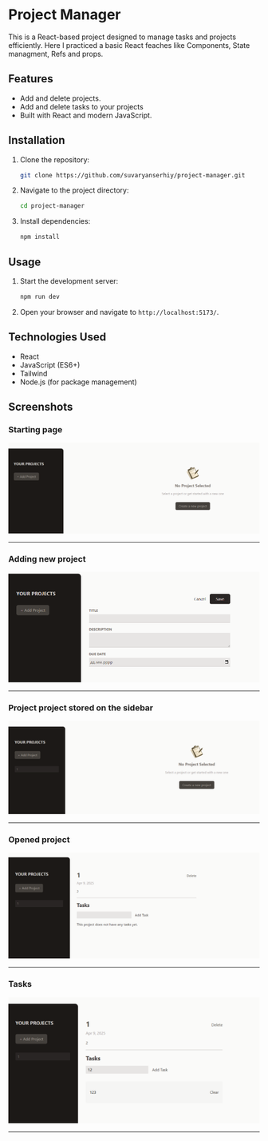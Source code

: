 # Project Manager

This is a React-based project designed to manage tasks and projects efficiently.
Here I practiced a basic React feaches like Components, State managment, Refs and props.

## Features

- Add and delete projects.
- Add and delete tasks to your projects
- Built with React and modern JavaScript.

## Installation

1. Clone the repository:

   ```bash
   git clone https://github.com/suvaryanserhiy/project-manager.git
   ```

2. Navigate to the project directory:

   ```bash
   cd project-manager
   ```

3. Install dependencies:

   ```bash
   npm install
   ```

## Usage

1. Start the development server:

   ```bash
   npm run dev
   ```

2. Open your browser and navigate to `http://localhost:5173/`.

## Technologies Used

- React
- JavaScript (ES6+)
- Tailwind
- Node.js (for package management)

## Screenshots

### Starting page

![starter page](/src/assets/screenshots/emptyProject.png)

---

### Adding new project

![create project](/src/assets/screenshots/createProject.png)

---

### Project project stored on the sidebar

![created project](/src/assets/screenshots/createdProject.png)

---

### Opened project

![opened project](/src/assets/screenshots/openedProject.png)

---

### Tasks

![tasks](/src/assets/screenshots/tasks.png)

---
